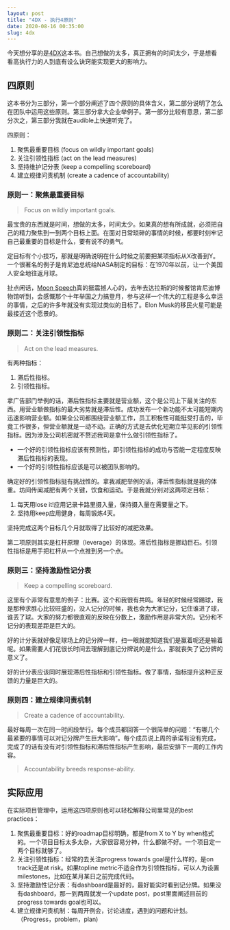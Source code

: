 ```yaml
---
layout: post
title: "4DX - 执行4原则"
date: 2020-08-16 00:35:00
slug: 4dx
---
```


今天想分享的是[4DX](https://www.amazon.com/Disciplines-Execution-Achieving-Wildly-Important/dp/1491517751)这本书。自己想做的太多，真正拥有的时间太少，于是想看看高执行力的人到底有设么诀窍能实现更大的影响力。


<!--more-->

## 四原则

这本书分为三部分，第一个部分阐述了四个原则的具体含义，第二部分说明了怎么在团队中运用这些原则。第三部分拿大企业举例子。第一部分比较有意思，第二部分次之，第三部分我就在audible上快速听完了。

四原则：

1. 聚焦最重要目标 (focus on wildly important goals)
2. 关注引领性指标 (act on the lead measures)
3. 坚持维护记分表 (keep a compelling scoreboard)
4. 建立规律问责机制 (create a cadence of accountability)

### 原则一：聚焦最重要目标

> Focus on wildly important goals.

最宝贵的东西就是时间，想做的太多，时间太少。如果真的想有所成就，必须把自己的精力聚焦到一到两个目标上面。在面对日常琐碎的事情的时候，都要时刻牢记自己最重要的目标是什么，要有说不的勇气。

定目标有个小技巧，那就是明确说明在什么时候之前要把某项指标从X改善到Y。一个很著名的例子是肯尼迪总统给NASA制定的目标：在1970年以前，让一个美国人安全地往返月球。

扯点闲话，[Moon Speech](https://en.wikipedia.org/wiki/We_choose_to_go_to_the_Moon)真的挺震撼人心的，去年去达拉斯的时候餐馆肯尼迪博物馆听到，会感慨那个十年举国之力搞登月，参与这样一个伟大的工程是多么幸运的事情，之后的许多年就没有实现过类似的目标了。Elon Musk的移民火星可能是最接近这个愿景的。

### 原则二：关注引领性指标

> Act on the lead measures.

有两种指标：

1. 滞后性指标。
2. 引领性指标。

拿广告部门举例的话，滞后性指标主要就是营业额，这个是公司上下最关注的东西。用营业额做指标的最大劣势就是滞后性。成功发布一个新功能不太可能短期内迅速影响营业额。如果全公司都围绕营业额工作，员工积极性可能挺受打击的，毕竟工作很多，但营业额就是一动不动。正确的方式是去优化短期立竿见影的引领性指标。因为涉及公司机密就不赘述我司是拿什么做引领性指标了。

- 一个好的引领性指标应该有预测性，即引领性指标的成功与否能一定程度反映滞后性指标的表现。
- 一个好的引领性指标应该是可以被团队影响的。

确定好的引领性指标挺有挑战性的。拿我减肥举例的话，滞后性指标就是我的体重。坊间传闻减肥有两个关键，饮食和运动。于是我就分别对这两项定目标：

1. 每天用lose it!应用记录卡路里摄入量，保持摄入量在需要量之下。
2. 坚持用keep应用健身，每周锻炼4天。

坚持完成这两个目标几个月就取得了比较好的减肥效果。

第二项原则其实是杠杆原理（leverage）的体现。滞后性指标是挪动巨石。引领性指标是用手把杠杆从一个点推到另一个点。

### 原则三：坚持激励性记分表

> Keep a compelling scoreboard.

这里有个非常有意思的例子：比赛。这个和我很有共鸣。年轻的时候经常踢球，我是那种求胜心比较旺盛的，没人记分的时候，我也会为大家记分，记住谁进了球，谁丢了球。大家的努力都很直观的反映在分数上，激励作用是非常大的。记分和不记分的表现差距是巨大的。

好的计分表就好像足球场上的记分牌一样，扫一眼就能知道我们是赢着呢还是输着呢。如果需要人们花很长时间去理解到底记分牌说的是什么，那就丧失了记分牌的意义了。

好的计分表应该同时展现滞后性指标和引领性指标。做了事情，指标提升这种正反馈的力量是巨大的。

### 原则四：建立规律问责机制

> Create a cadence of accountability.

最好每周一次在同一时间段举行。每个成员都回答一个很简单的问题：“有哪几个最紧要的事情可以对记分牌产生巨大影响”。每个成员说上周的承诺有没有完成，完成了的话有没有对引领性指标和滞后性指标产生影响，最后安排下一周的工作内容。

> Accountability breeds response-ability.

## 实际应用

在实际项目管理中，运用这四项原则也可以轻松解释公司里常见的best practices：

1. 聚焦最重要目标：好的roadmap目标明确，都是from X to Y by when格式的。一个项目目标太多太杂，大家很容易分神，什么都做不好。一个项目定一两个目标就够了。
2. 关注引领性指标：经常的去关注progress towards goal是什么样的，是on track还是at risk。如果topline metric不适合作为引领性指标，可以人为设置milestones，比如在某月某日之前完成代码。
3. 坚持激励性记分表：有dashboard是最好的，最好能实时看到记分牌。如果没有dashboard，那一到两周就发一个update post，post里面阐述目前的progress towards goal也可以。
4. 建立规律问责机制：每周开例会，讨论进度，遇到的问题和计划。（Progress，problem，plan)